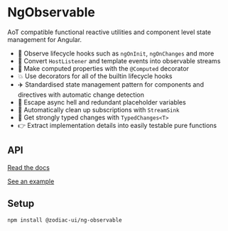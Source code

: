 # NgObservable

AoT compatible functional reactive utilities and component level state management for Angular.

* 🚀 Observe lifecycle hooks such as `ngOnInit`, `ngOnChanges` and more
* 🎉 Convert `HostListener` and template events into observable streams
* 🍷 Make computed properties with the `@Computed` decorator
* 💥 Use decorators for all of the builtin lifecycle hooks
* ✈️ Standardised state management pattern for components and directives with automatic change detection
* 🚫 Escape async hell and redundant placeholder variables
* 🚮 Automatically clean up subscriptions with `StreamSink`
* 🎈 Get strongly typed changes with `TypedChanges<T>`
* 👉 Extract implementation details into easily testable pure functions

## API

[Read the docs](https://zodiac-team.gitbook.io/ng-observable/libs/ng-observable/docs/api)

[See an example](https://zodiac-team.gitbook.io/ng-observable/libs/ng-observable/docs/example)

## Setup

```
npm install @zodiac-ui/ng-observable
```
